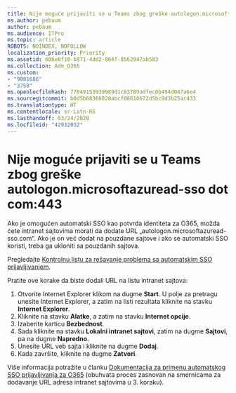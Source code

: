 ```yaml
---
title: Nije moguće prijaviti se u Teams zbog greške autologon.microsoftazuread-sso.com:443
ms.author: pebaum
author: pebaum
ms.audience: ITPro
ms.topic: article
ROBOTS: NOINDEX, NOFOLLOW
localization_priority: Priority
ms.assetid: 686e8f18-b871-4dd2-864f-8562947ab583
ms.collection: Adm_O365
ms.custom:
- "9001686"
- "3750"
ms.openlocfilehash: 77049153939989d1c63789adfec0b494d047a6e4
ms.sourcegitcommit: b0d5b68366028abcf08610672d5bc9d3b25ac433
ms.translationtype: HT
ms.contentlocale: sr-Latn-RS
ms.lasthandoff: 03/24/2020
ms.locfileid: "42932032"
---
```

# <a name="unable-to-log-into-teams-due-to-error-autologonmicrosoftazuread-sso-dot-com443"></a>Nije moguće prijaviti se u Teams zbog greške autologon.microsoftazuread-sso dot com:443

Ako je omogućen automatski SSO kao potvrda identiteta za O365, možda ćete intranet sajtovima morati da dodate URL „autologon.microsoftazuread-sso.com“.  Ako je on već dodat na pouzdane sajtove i ako se automatski SSO koristi, treba ga ukloniti sa pouzdanih sajtova.

Pregledajte [Kontrolnu listu za rešavanje problema sa automatskim SSO prijavljivanjem](https://docs.microsoft.com/azure/active-directory/hybrid/tshoot-connect-sso#troubleshooting-checklist).

Pratite ove korake da biste dodali URL na listu intranet sajtova:

1. Otvorite Internet Explorer klikom na dugme **Start**. U polje za pretragu unesite Internet Explorer, a zatim na listi rezultata kliknite na stavku **Internet Explorer**.
2. Kliknite na stavku **Alatke**, a zatim na stavku **Internet opcije**.
3. Izaberite karticu **Bezbednost**.
4. Sada kliknite na stavku **Lokalni intranet sajtovi**, zatim na dugme **Sajtovi**, pa na dugme **Napredno**.
5. Unesite URL veb sajta i kliknite na dugme **Dodaj**.
6. Kada završite, kliknite na dugme **Zatvori**.

Više informacija potražite u članku [Dokumentacija za primenu automatskog SSO prijavljivanja za O365](https://docs.microsoft.com/azure/active-directory/hybrid/how-to-connect-sso-quick-start) (obuhvata proces zasnovan na smernicama za dodavanje URL adresa intranet sajtovima u 3. koraku).
